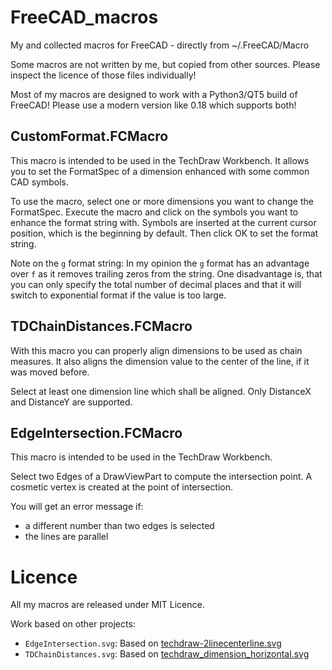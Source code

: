 # FreeCAD_macros
My and collected macros for FreeCAD - directly from ~/.FreeCAD/Macro

Some macros are not written by me, but copied from other sources. Please inspect the licence of those files individually!

Most of my macros are designed to work with a Python3/QT5 build of FreeCAD!
Please use a modern version like 0.18 which supports both!


## CustomFormat.FCMacro

This macro is intended to be used in the TechDraw Workbench.
It allows you to set the FormatSpec of a dimension enhanced with some common CAD
symbols.

To use the macro, select one or more dimensions you want to change the
FormatSpec.
Execute the macro and click on the symbols you want to enhance the format string
with. Symbols are inserted at the current cursor position, which is the
beginning by default.
Then click OK to set the format string.

Note on the `g` format string: In my opinion the `g` format has an advantage
over `f` as it removes trailing zeros from the string. One disadvantage is, that
you can only specify the total number of decimal places and that it will switch
to exponential format if the value is too large.


## TDChainDistances.FCMacro

With this macro you can properly align dimensions to be used as chain measures.
It also aligns the dimension value to the center of the line, if it was moved
before.

Select at least one dimension line which shall be aligned.
Only DistanceX and DistanceY are supported.


## EdgeIntersection.FCMacro

This macro is intended to be used in the TechDraw Workbench.

Select two Edges of a DrawViewPart to compute the intersection point.
A cosmetic vertex is created at the point of intersection.

You will get an error message if:

* a different number than two edges is selected
* the lines are parallel


# Licence

All my macros are released under MIT Licence.


Work based on other projects:

* `EdgeIntersection.svg`: Based on [techdraw-2linecenterline.svg](https://github.com/FreeCAD/FreeCAD/blob/941968b37cd45505a5668a1df17ba9b8d6f9a66b/src/Mod/TechDraw/Gui/Resources/icons/actions/techdraw-2linecenterline.svg)
* `TDChainDistances.svg`: Based on [techdraw_dimension_horizontal.svg](https://github.com/FreeCAD/FreeCAD/blob/291bad6cba925cb2a69033ce0d9f748814348398/src/Mod/TechDraw/Gui/Resources/icons/TechDraw_Dimension_Horizontal.svg)
